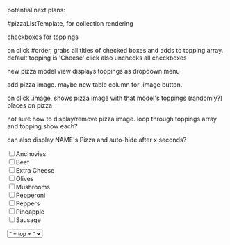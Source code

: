 potential next plans:

\#pizzaListTemplate, for collection rendering

checkboxes for toppings

on click #order, grabs all titles of checked boxes and adds to topping array. default topping is 'Cheese'
click also unchecks all checkboxes

new pizza model view displays toppings as dropdown menu

add pizza image. maybe new table column for .image button.

on click .image, shows pizza image with that model's toppings (randomly?) places on pizza

not sure how to display/remove pizza image. loop through toppings array and topping.show each?

can also display NAME's Pizza and auto-hide after x seconds?




<form action="">
<input type="checkbox" name="topping" value="anchovies">Anchovies<br>
<input type="checkbox" name="topping" value="beef">Beef<br>
<input type="checkbox" name="topping" value="extraCheese">Extra Cheese<br>
<input type="checkbox" name="topping" value="olives">Olives<br>
<input type="checkbox" name="topping" value="mushrooms">Mushrooms<br>
<input type="checkbox" name="topping" value="pepperoni">Pepperoni<br>
<input type="checkbox" name="topping" value="peppers">Peppers<br>
<input type="checkbox" name="topping" value="pineapple">Pineapple<br>
<input type="checkbox" name="topping" value="sausage">Sausage
</form>


<td><select>
			<%pizza.get('topping').forEach(function(top){
				("<option>" + top + "</option>");
			})%>


</select></td>
